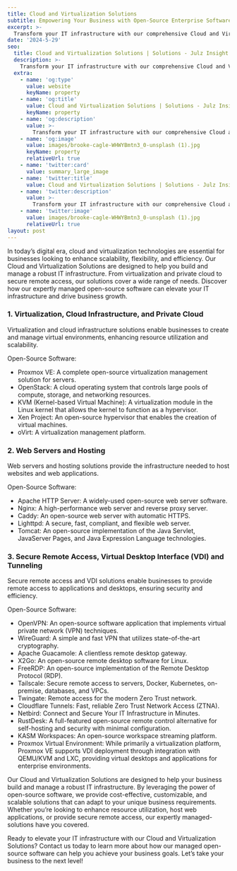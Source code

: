 ```yaml
---
title: Cloud and Virtualization Solutions
subtitle: Empowering Your Business with Open-Source Enterprise Software Solutions
excerpt: >-
  Transform your IT infrastructure with our comprehensive Cloud and Virtualization Solutions. Enhance scalability, flexibility, and efficiency with our expertly managed open-source software.
date: '2024-5-29'
seo:
  title: Cloud and Virtualization Solutions | Solutions - Julz Insight
  description: >-
    Transform your IT infrastructure with our comprehensive Cloud and Virtualization Solutions. Enhance scalability, flexibility, and efficiency with our expertly managed open-source software.
  extra:
    - name: 'og:type'
      value: website
      keyName: property
    - name: 'og:title'
      value: Cloud and Virtualization Solutions | Solutions - Julz Insight
      keyName: property
    - name: 'og:description'
      value: >-
        Transform your IT infrastructure with our comprehensive Cloud and Virtualization Solutions. Enhance scalability, flexibility, and efficiency with our expertly managed open-source software.
    - name: 'og:image'
      value: images/brooke-cagle-WHWYBmtn3_0-unsplash (1).jpg
      keyName: property
      relativeUrl: true
    - name: 'twitter:card'
      value: summary_large_image
    - name: 'twitter:title'
      value: Cloud and Virtualization Solutions | Solutions - Julz Insight
    - name: 'twitter:description'
      value: >-
        Transform your IT infrastructure with our comprehensive Cloud and Virtualization Solutions. Enhance scalability, flexibility, and efficiency with our expertly managed open-source software.
    - name: 'twitter:image'
      value: images/brooke-cagle-WHWYBmtn3_0-unsplash (1).jpg
      relativeUrl: true
layout: post
---
```


In today’s digital era, cloud and virtualization technologies are essential for businesses looking to enhance scalability, flexibility, and efficiency. Our Cloud and Virtualization Solutions are designed to help you build and manage a robust IT infrastructure. From virtualization and private cloud to secure remote access, our solutions cover a wide range of needs. Discover how our expertly managed open-source software can elevate your IT infrastructure and drive business growth.

### 1. Virtualization, Cloud Infrastructure, and Private Cloud
Virtualization and cloud infrastructure solutions enable businesses to create and manage virtual environments, enhancing resource utilization and scalability.

Open-Source Software:
- Proxmox VE: A complete open-source virtualization management solution for servers.
- OpenStack: A cloud operating system that controls large pools of compute, storage, and networking resources.
- KVM (Kernel-based Virtual Machine): A virtualization module in the Linux kernel that allows the kernel to function as a hypervisor.
- Xen Project: An open-source hypervisor that enables the creation of virtual machines.
- oVirt: A virtualization management platform.

### 2. Web Servers and Hosting
Web servers and hosting solutions provide the infrastructure needed to host websites and web applications.

Open-Source Software:
- Apache HTTP Server: A widely-used open-source web server software.
- Nginx: A high-performance web server and reverse proxy server.
- Caddy: An open-source web server with automatic HTTPS.
- Lighttpd: A secure, fast, compliant, and flexible web server.
- Tomcat: An open-source implementation of the Java Servlet, JavaServer Pages, and Java Expression Language technologies.

### 3. Secure Remote Access, Virtual Desktop Interface (VDI) and Tunneling
Secure remote access and VDI solutions enable businesses to provide remote access to applications and desktops, ensuring security and efficiency.

Open-Source Software:
- OpenVPN: An open-source software application that implements virtual private network (VPN) techniques.
- WireGuard: A simple and fast VPN that utilizes state-of-the-art cryptography.
- Apache Guacamole: A clientless remote desktop gateway.
- X2Go: An open-source remote desktop software for Linux.
- FreeRDP: An open-source implementation of the Remote Desktop Protocol (RDP).
- Tailscale: Secure remote access to servers, Docker, Kubernetes, on-premise, databases, and VPCs.
- Twingate: Remote access for the modern Zero Trust network.
- Cloudflare Tunnels: Fast, reliable Zero Trust Network Access (ZTNA).
- Netbird: Connect and Secure Your IT Infrastructure in Minutes.
- RustDesk: A full-featured open-source remote control alternative for self-hosting and security with minimal configuration.
- KASM Workspaces: An open-source workspace streaming platform.
- Proxmox Virtual Environment: While primarily a virtualization platform, Proxmox VE supports VDI deployment through integration with QEMU/KVM and LXC, providing virtual desktops and applications for enterprise environments.

Our Cloud and Virtualization Solutions are designed to help your business build and manage a robust IT infrastructure. By leveraging the power of open-source software, we provide cost-effective, customizable, and scalable solutions that can adapt to your unique business requirements. Whether you’re looking to enhance resource utilization, host web applications, or provide secure remote access, our expertly managed-solutions have you covered.

Ready to elevate your IT infrastructure with our Cloud and Virtualization Solutions? Contact us today to learn more about how our managed open-source software can help you achieve your business goals. Let’s take your business to the next level!

